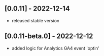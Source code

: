 ## [0.0.11] - 2022-12-14
- released stable version 

## [0.0.11-beta.0] - 2022-12-12
- added logic for Analytics GA4 event 'optin' 